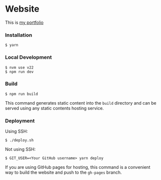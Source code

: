 # Website

This is [my portfolio](https://viktor-t.com/)

### Installation

```
$ yarn
```

### Local Development

```
$ nvm use v22
$ npm run dev
```

### Build

```
$ npm run build
```

This command generates static content into the `build` directory and can be served using any static contents hosting service.

### Deployment

Using SSH:

```
$ ./deploy.sh
```

Not using SSH:

```
$ GIT_USER=<Your GitHub username> yarn deploy
```

If you are using GitHub pages for hosting, this command is a convenient way to build the website and push to the `gh-pages` branch.
